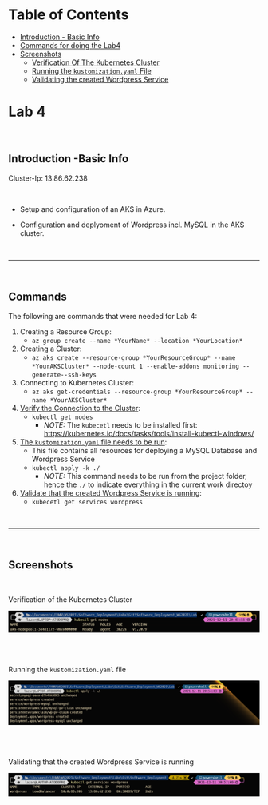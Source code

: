 # Table of Contents

* [Introduction - Basic Info](#id-IntroductionBasicInfo)
* [Commands for doing the Lab4](#id-CommandsLab4)
* [Screenshots](#id-Screenshots)
   * [Verification Of The Kubernetes Cluster](#id-VerificationOfTheKubernetesCluster)
   * [Running the `kustomization.yaml` File](#id-RunningThekustomizationyamlFile)
   * [Validating the created Wordpress Service](#id-ValidatingTheCreatedWordpressService)

# Lab 4

<br>

## Introduction -Basic Info <div id="id-IntroductionBasicInfo">



Cluster-Ip: 13.86.62.238

<br>

* Setup and configuration of an AKS in Azure.

* Configuration and deplyoment of Wordpress incl. MySQL in the AKS cluster. 

<br>
<hr>
<br>

## Commands <div id="id-CommandsLab4">

The following are commands that were needed for Lab 4:


1. Creating a Resource Group:
   * `az group create --name *YourName* --location *YourLocation*`
2. Creating a Cluster:
   * `az aks create --resource-group *YourResourceGroup* --name *YourAKSCluster* --node-count 1 --enable-addons monitoring --generate--ssh-keys`
3. Connecting to Kubernetes Cluster:
   * `az aks get-credentials --resource-group *YourResourceGroup* --name *YourAKSCluster*`
4. [Verify the Connection to the Cluster](#id-ValidatingTheCreatedWordpressService):
   * `kubectl get nodes`
     * *NOTE:* The `kubecetl` needs to be installed first: https://kubernetes.io/docs/tasks/tools/install-kubectl-windows/
5. [The `kustomization.yaml` file needs to be run](#id-RunningThekustomizationyamlFile):
   * This file contains all resources for deploying a MySQL Database and Wordpress Service
   * `kubectl apply -k ./`
      * *NOTE:* This command needs to be run from the project folder, hence the `./` to indicate everything in the current work directoy
6. [Validate that the created Wordpress Service is running](#id-ValidatingTheCreatedWordpressService):
   * `kubecetl get services wordpress` 

<br>
<hr>
<br>
  
## Screenshots <div id="id-Screenshots">

<br>
  
Verification of the Kubernetes Cluster <div id="id-VerificationOfTheKubernetesCluster">

![](https://github.com/LazarGrbovic/Software_Deployment_WS2021/blob/main/Lab4/Screenshots/Kubectl_Get_Nodes.png)

<br>
<br>

Running the `kustomization.yaml` file <div id="id-RunningThekustomizationyamlFile">

![](https://github.com/LazarGrbovic/Software_Deployment_WS2021/blob/main/Lab4/Screenshots/Kubcetl_Apply_-k.png)

<br>
<br>

Validating that the created Wordpress Service is running <div id="id-ValidatingTheCreatedWordpressService">

![](https://github.com/LazarGrbovic/Software_Deployment_WS2021/blob/main/Lab4/Screenshots/Kubectl_Get_Services_Wordpress.png)
